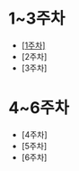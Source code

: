 1~3주차
=======
* [[1주차]](https://github.com/john020202/CRUD/wiki/%EA%B0%90%EC%9E%90-%EB%B0%B1%EC%97%94%EB%93%9C-1%EC%A3%BC%EC%B0%A8)
* [2주차]
* [3주차]


4~6주차
=======
* [4주차]
* [5주차]
* [6주차]
